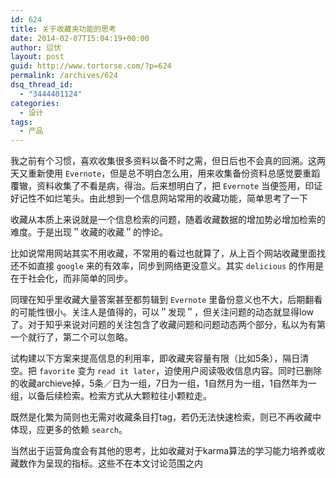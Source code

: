 ```yaml
---
id: 624
title: 关于收藏夹功能的思考
date: 2014-02-07T15:04:19+00:00
author: 愆伏
layout: post
guid: http://www.tortorse.com/?p=624
permalink: /archives/624
dsq_thread_id:
  - "3444401124"
categories:
  - 设计
tags:
  - 产品
---
```

我之前有个习惯，喜欢收集很多资料以备不时之需，但日后也不会真的回溯。这两天又重新使用 `Evernote`，但是总不明白怎么用，用来收集备份资料总感觉要重蹈覆辙，资料收集了不看是病，得治。后来想明白了，把 `Evernote` 当便签用，印证好记性不如烂笔头。由此想到一个信息网站常用的收藏功能，简单思考了一下
  
收藏从本质上来说就是一个信息检索的问题，随着收藏数据的增加势必增加检索的难度。于是出现＂收藏的收藏＂的悖论。
  
比如说常用网站其实不用收藏，不常用的看过也就算了，从上百个网站收藏里面找还不如直接 `google` 来的有效率，同步到网络更没意义。其实 `delicious` 的作用是在于社会化，而非简单的同步。
  
同理在知乎里收藏大量答案甚至都剪辑到 `Evernote` 里备份意义也不大，后期翻看的可能性很小。关注人是值得的，可以＂发现＂，但关注问题的动态就显得low了。对于知乎来说对问题的关注包含了收藏问题和问题动态两个部分，私以为有第一个就行了，第二个可以忽略。
  
试构建以下方案来提高信息的利用率，即收藏夹容量有限（比如5条），隔日清空。把 `favorite` 变为 `read it later`，迫使用户阅读吸收信息内容。同时已删除的收藏archieve掉，5条／日为一组，7日为一组，1自然月为一组，1自然年为一组，以备后续检索。检索方式从大颗粒往小颗粒走。
  
既然是化繁为简则也无需对收藏条目打tag，若仍无法快速检索，则已不再收藏中体现，应更多的依赖 `search`。
  
当然出于运营角度会有其他的思考，比如收藏对于karma算法的学习能力培养或收藏数作为呈现的指标。这些不在本文讨论范围之内